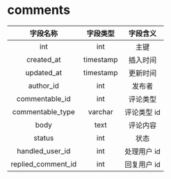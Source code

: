 # comments

| 字段名称 | 字段类型 | 字段含义 |
| :-----: | :-----: | :-----: 
| int | int | 主键 |
| created_at | timestamp | 插入时间 |
| updated_at | timestamp | 更新时间 |
| author_id | int | 发布者 |
| commentable_id | int | 评论类型 |
| commentable_type | varchar | 评论类型 id |
| body | text | 评论内容 |
| status | int | 状态 |
| handled_user_id | int | 处理用户 id |
| replied_comment_id | int | 回复用户 id |
